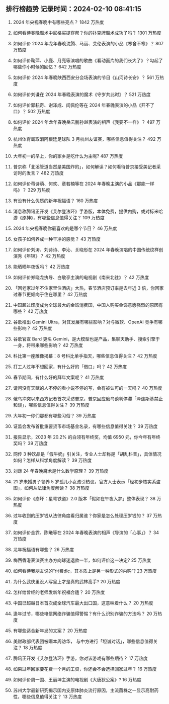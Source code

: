 
## 排行榜趋势 记录时间：2024-02-10 08:41:15
  
  1. 2024 年央视春晚中有哪些亮点？ 1842 万热度
    
  2. 如何看待春晚魔术中尼格买提穿帮？你的扑克牌魔术成功了吗？ 1301 万热度
    
  3. 如何评价 2024 年龙年春晚沈腾、马丽、艾伦表演的小品《寒舍不寒》？ 807 万热度
    
  4. 如何评价鞠萍、小鹿、月亮等演唱的歌曲《看动画片的我们长大了》？勾起了哪些你小时候的回忆？ 642 万热度
    
  5. 如何评价 2024 年春晚陕西西安分会场表演的节目《山河诗长安》？ 561 万热度
    
  6. 如何评价刘谦在 2024 年春晚表演的魔术《守岁共此时》？ 521 万热度
    
  7. 如何评价郭耘奇、谢泽成、闫佩伦等在 2024 年春晚表演的小品《开不了口》？ 502 万热度
    
  8. 如何评价 2024 年龙年春晚岳云鹏孙越表演的相声《我要不一样》？ 497 万热度
    
  9. 杭州体育局取消阿根廷足球队 3 月杭州友谊赛，哪些信息值得关注？ 492 万热度
    
  10. 大年初一的早上，你的家乡是吃什么为主呢? 487 万热度
    
  11. 普京称「北溪管道当然是美国炸的」，如何解读？如何看待普京接受美记者采访时的发言？ 482 万热度
    
  12. 如何评价蒋诗萌、何欢、章若楠等在 2024 年春晚主演的小品《那能一样吗》？ 329 万热度
    
  13. 有没有什么优质的新年祝福语？ 160 万热度
    
  14. 消息称腾讯正开发《艾尔登法环》手游版，本体免费，提供内购，或对标米哈游《原神》，有哪些信息值得关注？ 109 万热度
    
  15. 2024 年央视春晚你最喜欢的是哪个节目？ 46 万热度
    
  16. 女孩子如何养成一种干净的感觉？ 43 万热度
    
  17. 如何评价刘涛、刘诗诗、李沁、关晓彤在 2024 年春晚演唱的中国传统纹样创演秀《年锦》？ 42 万热度
    
  18. 能晒晒年夜饭吗？ 42 万热度
    
  19. 如何评价郑晓龙执导、白敬亭主演的电视剧《南来北往》？ 42 万热度
    
  20. 「回老家过年不住家里住酒店」大热，春节酒店预订率是去年近 3 倍，你回家过春节更倾向于住在哪里？ 42 万热度
    
  21. 中国超过印度成为全球最大的金饰消费国，中国人购买金饰意愿强烈的原因有哪些？ 42 万热度
    
  22. 谷歌推出 Gemini Ultra，对其发展有哪些影响？对与微软、OpenAI 竞争有哪些影响？ 42 万热度
    
  23. 谷歌官宣 Bard 更名 Gemini，是大模型也是产品，集聊天助手、搜索引擎于一身，将带来哪些影响？ 42 万热度
    
  24. 科比第一座雕像揭幕：8 号科比单手指天，哪些信息值得关注？ 42 万热度
    
  25. 打工人过年不想回家，有什么好的「借口」吗？ 42 万热度
    
  26. 春节期间，有什么好的拜年文案呢？ 41 万热度
    
  27. 请问没有天赋的人不停的看小说不停的写，会有被认可的一天吗？ 40 万热度
    
  28. 俄乌冲突以来西方记者首次采访普京，普京回应俄乌谈判停滞「泽连斯基禁止和谈」，哪些信息值得关注？ 39 万热度
    
  29. 大年初一你们那都有哪些习俗？ 39 万热度
    
  30. 证监会发布首批重要货币市场基金名录，有哪些信息值得关注？ 39 万热度
    
  31. 报告显示，2023 年 20.2% 的白领有年终奖，均值 6950 元，你今年有年终奖吗？ 39 万热度
    
  32. 网传 3 种饮品是「假牛奶」引关注，专业人士却称是「胡乱科普」，具体情况如何？怎样从科学角度解读？ 39 万热度
    
  33. 刘谦 24 年春晚魔术是什么数学原理？ 39 万热度
    
  34. 21 岁未婚男子领养 5 岁孤儿小女孩引热议，官方人士表示「经初步核实系盗图」，如何从法律角度解读？ 38 万热度
    
  35. 如何评价《崩坏：星穹铁道》2.0 版本「假如在午夜入梦」整体表现？ 38 万热度
    
  36. 过年收到的压岁钱从法律角度看归属谁？你家是怎么处理压岁钱的？ 37 万热度
    
  37. 如何评价金霏、陈曦等在 2024 年春晚表演的相声《导演的「心事」》？ 34 万热度
    
  38. 龙年祝福语有哪些？ 26 万热度
    
  39. 梅西香港表演赛主办方向球迷退款一半，如何评价这一决定? 25 万热度
    
  40. 如何看待我朋友说的“付费dlc，其本质上是另一种形式的内购”? 23 万热度
    
  41. 为什么武侠里没人写皇上才是真的武林高手? 20 万热度
    
  42. 怎样给曾经的老师发新年祝福合适？ 20 万热度
    
  43. 中国已超越日本首次成全球汽车最大出口国，这意味着什么？ 20 万热度
    
  44. 逢年过节，哪些电信网络诈骗值得警惕？有什么识别诈骗的方法吗？ 20 万热度
    
  45. 有哪些适合新年发的文案？ 20 万热度
    
  46. 美财政部代表团被曝本周访华， 与中方进行「坦诚对话」，哪些信息值得关注？ 18 万热度
    
  47. 腾讯正开发《艾尔登法环》手游，你对该游戏有哪些期待？ 17 万热度
    
  48. 如果过年回家要花费一个月的工资，你还会不会选择回家过年？ 16 万热度
    
  49. 如何评价周一围、王丽坤主演的电视剧《大唐狄公案》? 16 万热度
    
  50. 苏州大学最新研究揭示国内支原体肺炎流行原因，主流菌株之一显示高耐药性，哪些信息值得关注？ 13 万热度
    